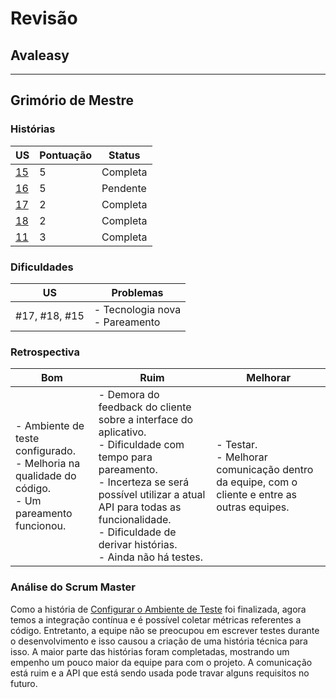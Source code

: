 # Revisão

## Avaleasy

--------------

## Grimório de Mestre
### **Histórias**

| US | Pontuação | Status |
|---|---|---|
| [15](https://github.com/MPS-FGA/Grimorio-do-Mestre/issues/15) | 5 | Completa |
| [16](https://github.com/MPS-FGA/Grimorio-do-Mestre/issues/16) | 5 | Pendente |
| [17](https://github.com/MPS-FGA/Grimorio-do-Mestre/issues/17) | 2 | Completa |
| [18](https://github.com/MPS-FGA/Grimorio-do-Mestre/issues/18) | 2 | Completa |
| [11](https://github.com/MPS-FGA/Grimorio-do-Mestre/issues/11) | 3 | Completa |

### **Dificuldades**

| US | Problemas |
|---|---|
| #17, #18, #15 | - Tecnologia nova <br> - Pareamento |

### **Retrospectiva**
| Bom | Ruim | Melhorar|
|---|---|---|
|- Ambiente de teste configurado. <br> - Melhoria na qualidade do código. <br> - Um pareamento funcionou. | - Demora do feedback do cliente sobre a interface do aplicativo. <br> - Dificuldade com tempo para pareamento. <br> - Incerteza se será possível utilizar a atual API para todas as funcionalidade. <br> - Dificuldade de derivar histórias. <br> - Ainda não há testes. | - Testar. <br> - Melhorar comunicação dentro da equipe, com o cliente e entre as outras equipes. <br> |


### **Análise do Scrum Master**
Como a história de [Configurar o Ambiente de Teste](https://github.com/MPS-FGA/Grimorio-do-Mestre/issues/11) foi finalizada, agora temos a integração contínua e é possível coletar métricas referentes a código. Entretanto, a equipe não se preocupou em escrever testes durante o desenvolvimento e isso causou a criação de uma história técnica para isso. A maior parte das histórias foram completadas, mostrando um empenho um pouco maior da equipe para com o projeto. A comunicação está ruim e a API que está sendo usada pode travar alguns requisitos no futuro.
